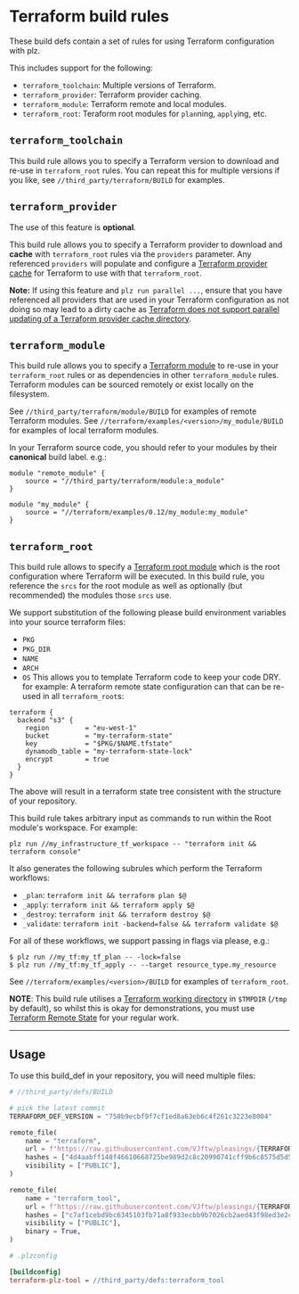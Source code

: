 Terraform build rules
=====================

These build defs contain a set of rules for using Terraform configuration with plz. 

This includes support for the following:
 * `terraform_toolchain`: Multiple versions of Terraform.
 * `terraform_provider`: Terraform provider caching.
 * `terraform_module`: Terraform remote and local modules.
 * `terraform_root`: Teraform root modules for `plan`ning, `apply`ing, etc.

## `terraform_toolchain`

This build rule allows you to specify a Terraform version to download and re-use in `terraform_root` rules. You can repeat this for multiple versions if you like, see `//third_party/terraform/BUILD` for examples.

## `terraform_provider`

The use of this feature is **optional**.

This build rule allows you to specify a Terraform provider to download and **cache** with `terraform_root` rules via the `providers` parameter. Any referenced `providers` will populate and configure a [Terraform provider cache](https://www.terraform.io/docs/cli/config/config-file.html#provider-plugin-cache) for Terraform to use with that `terraform_root`. 


**Note:** If using this feature and `plz run parallel ...`, ensure that you have referenced all providers that are used in your Terraform configuration as not doing so may lead to a dirty cache as [Terraform does not support parallel updating of a Terraform provider cache directory](https://github.com/hashicorp/terraform/issues/26819).

## `terraform_module`

This build rule allows you to specify a [Terraform module](https://www.terraform.io/docs/language/modules/index.html) to re-use in your `terraform_root` rules or as dependencies in other `terraform_module` rules. Terraform modules can be sourced remotely or exist locally on the filesystem. 

See `//third_party/terraform/module/BUILD` for examples of remote Terraform modules.
See `//terraform/examples/<version>/my_module/BUILD` for examples of local terraform modules.

In your Terraform source code, you should refer to your modules by their **canonical** build label. e.g.:

```
module "remote_module" {
    source = "//third_party/terraform/module:a_module"
}

module "my_module" {
    source = "//terraform/examples/0.12/my_module:my_module"
}
``` 

## `terraform_root`

This build rule allows to specify a [Terraform root module](https://www.terraform.io/docs/language/modules/index.html#the-root-module) which is the root configuration where Terraform will be executed. In this build rule, you reference the `srcs` for the root module as well as optionally (but recommended) the modules those `srcs` use.

We support substitution of the following please build environment variables into your source terraform files:
 - `PKG`
 - `PKG_DIR`
 - `NAME`
 - `ARCH`
 - `OS` 
This allows you to template Terraform code to keep your code DRY. for example: A terraform remote state configuration can that can be re-used in all `terraform_root`s:
```
terraform {
  backend "s3" {
    region         = "eu-west-1"
    bucket         = "my-terraform-state"
    key            = "$PKG/$NAME.tfstate"
    dynamodb_table = "my-terraform-state-lock"
    encrypt        = true
  }
}
```
The above will result in a terraform state tree consistent with the structure of your repository.

This build rule takes arbitrary input as commands to run within the Root module's workspace. For example:
```
plz run //my_infrastructure_tf_workspace -- "terraform init && terraform console"
```

It also generates the following subrules which perform the Terraform workflows:
 * `_plan`: `terraform init && terraform plan $@`
 * `_apply`: `terraform init && terraform apply $@`
 * `_destroy`: `terraform init && terraform destroy $@`
 * `_validate`: `terraform init -backend=false && terraform validate $@`

For all of these workflows, we support passing in flags via please, e.g.:
```
$ plz run //my_tf:my_tf_plan -- -lock=false
$ plz run //my_tf:my_tf_apply -- --target resource_type.my_resource
```

See `//terraform/examples/<version>/BUILD` for examples of `terraform_root`. 

**NOTE**: This build rule utilises a [Terraform working directory](https://www.terraform.io/docs/cli/init/index.html) in `$TMPDIR` (`/tmp` by default), so whilst this is okay for demonstrations, you must use [Terraform Remote State](https://www.terraform.io/docs/language/state/remote.html) for your regular work. 

---

## Usage

To use this build_def in your repository, you will need multiple files:
```python
# //third_party/defs/BUILD

# pick the latest commit
TERRAFORM_DEF_VERSION = "750b9ecbf9f7cf1ed8a63eb6c4f261c3223e8004"

remote_file(
    name = "terraform",
    url = f"https://raw.githubusercontent.com/VJftw/pleasings/{TERRAFORM_DEF_VERSION}/terraform/terraform.build_defs",
    hashes = ["4d4aabff148f46610668725be989d2c8c20990741cff9b6c8575d5d530be004a"],
    visibility = ["PUBLIC"],
)

remote_file(
    name = "terraform_tool",
    url = f"https://raw.githubusercontent.com/VJftw/pleasings/{TERRAFORM_DEF_VERSION}/terraform/scripts/terraform.sh",
    hashes = ["c7af1cebd9bc6345103fb71a8f933ecbb9b7026cb2aed43f98ed3e2c5da79559"],
    visibility = ["PUBLIC"],
    binary = True,
)
```

```ini
# .plzconfig

[buildconfig]
terraform-plz-tool = //third_party/defs:terraform_tool
```
